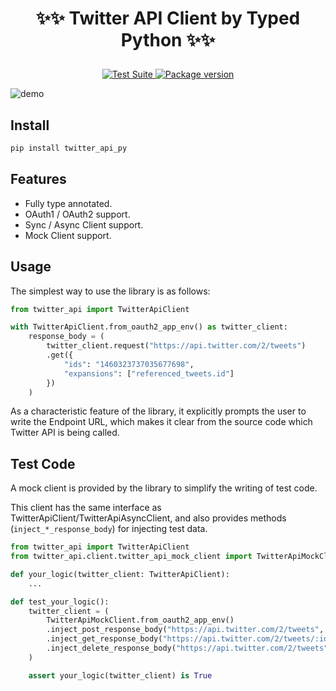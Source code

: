 # <p align="center">✨✨ Twitter API Client by Typed Python ✨✨</p>

<p align="center">
    <a href="https://github.com/yassun4dev/twitter-api-py/actions">
        <img src="https://github.com/yassun4dev/twitter-api-py/actions/workflows/test-suite.yml/badge.svg" alt="Test Suite">
    </a>
    <a href="https://pypi.org/project/twitter_api_py/">
        <img src="https://badge.fury.io/py/twitter_api_py.svg" alt="Package version">
    </a>
</p>

![demo](https://raw.githubusercontent.com/yassun4dev/twitter-api-py/main/images/demo.gif)

## Install

```sh
pip install twitter_api_py
```

## Features

- Fully type annotated.
- OAuth1 / OAuth2 support.
- Sync / Async Client support.
- Mock Client support.


## Usage
The simplest way to use the library is as follows:

```python
from twitter_api import TwitterApiClient

with TwitterApiClient.from_oauth2_app_env() as twitter_client:
    response_body = (
        twitter_client.request("https://api.twitter.com/2/tweets")
        .get({
            "ids": "1460323737035677698",
            "expansions": ["referenced_tweets.id"]
        })
    )
```

As a characteristic feature of the library, it explicitly prompts the user to write the Endpoint URL, which makes it clear from the source code which Twitter API is being called.

## Test Code

A mock client is provided by the library to simplify the writing of test code.

This client has the same interface as TwitterApiClient/TwitterApiAsyncClient, and also provides methods (`inject_*_response_body`) for injecting test data.

```python
from twitter_api import TwitterApiClient
from twitter_api.client.twitter_api_mock_client import TwitterApiMockClient

def your_logic(twitter_client: TwitterApiClient):
    ...

def test_your_logic():
    twitter_client = (
        TwitterApiMockClient.from_oauth2_app_env()
        .inject_post_response_body("https://api.twitter.com/2/tweets", post_response_body)
        .inject_get_response_body("https://api.twitter.com/2/tweets/:id", get_response_body)
        .inject_delete_response_body("https://api.twitter.com/2/tweets", delete_response_body)
    )

    assert your_logic(twitter_client) is True
```
